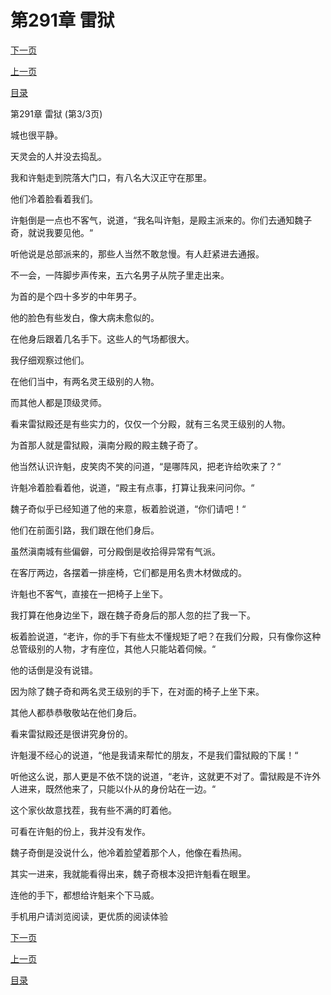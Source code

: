 <h1>第291章    雷狱</h1>
            <div><p><a href="./873_%E7%AC%AC292%E7%AB%A0_%E7%A4%BA%E5%BC%B1.md">下一页</a></p><p><a href="./871_%E7%AC%AC291%E7%AB%A0_%E9%9B%B7%E7%8B%B1.md">上一页</a></p><p><a href="../">目录</a></p></div>
            <div><p>第291章    雷狱 (第3/3页)</p><p>城也很平静。</p><p>天灵会的人并没去捣乱。</p><p>我和许魁走到院落大门口，有八名大汉正守在那里。</p><p>他们冷着脸看着我们。</p><p>许魁倒是一点也不客气，说道，“我名叫许魁，是殿主派来的。你们去通知魏子奇，就说我要见他。“</p><p>听他说是总部派来的，那些人当然不敢怠慢。有人赶紧进去通报。</p><p>不一会，一阵脚步声传来，五六名男子从院子里走出来。</p><p>为首的是个四十多岁的中年男子。</p><p>他的脸色有些发白，像大病未愈似的。</p><p>在他身后跟着几名手下。这些人的气场都很大。</p><p>我仔细观察过他们。</p><p>在他们当中，有两名灵王级别的人物。</p><p>而其他人都是顶级灵师。</p><p>看来雷狱殿还是有些实力的，仅仅一个分殿，就有三名灵王级别的人物。</p><p>为首那人就是雷狱殿，滇南分殿的殿主魏子奇了。</p><p>他当然认识许魁，皮笑肉不笑的问道，“是哪阵风，把老许给吹来了？“</p><p>许魁冷着脸看着他，说道，“殿主有点事，打算让我来问问你。“</p><p>魏子奇似乎已经知道了他的来意，板着脸说道，“你们请吧！“</p><p>他们在前面引路，我们跟在他们身后。</p><p>虽然滇南城有些偏僻，可分殿倒是收拾得异常有气派。</p><p>在客厅两边，各摆着一排座椅，它们都是用名贵木材做成的。</p><p>许魁也不客气，直接在一把椅子上坐下。</p><p>我打算在他身边坐下，跟在魏子奇身后的那人忽的拦了我一下。</p><p>板着脸说道，“老许，你的手下有些太不懂规矩了吧？在我们分殿，只有像你这种总管级别的人物，才有座位，其他人只能站着伺候。“</p><p>他的话倒是没有说错。</p><p>因为除了魏子奇和两名灵王级别的手下，在对面的椅子上坐下来。</p><p>其他人都恭恭敬敬站在他们身后。</p><p>看来雷狱殿还是很讲究身份的。</p><p>许魁漫不经心的说道，“他是我请来帮忙的朋友，不是我们雷狱殿的下属！“</p><p>听他这么说，那人更是不依不饶的说道，“老许，这就更不对了。雷狱殿是不许外人进来，既然他来了，只能以仆从的身份站在一边。“</p><p>这个家伙故意找茬，我有些不满的盯着他。</p><p>可看在许魁的份上，我并没有发作。</p><p>魏子奇倒是没说什么，他冷着脸望着那个人，他像在看热闹。</p><p>其实一进来，我就能看得出来，魏子奇根本没把许魁看在眼里。</p><p>连他的手下，都想给许魁来个下马威。</p><p>手机用户请浏览阅读，更优质的阅读体验</p></div>
            <div><p><a href="./873_%E7%AC%AC292%E7%AB%A0_%E7%A4%BA%E5%BC%B1.md">下一页</a></p><p><a href="./871_%E7%AC%AC291%E7%AB%A0_%E9%9B%B7%E7%8B%B1.md">上一页</a></p><p><a href="../">目录</a></p></div>